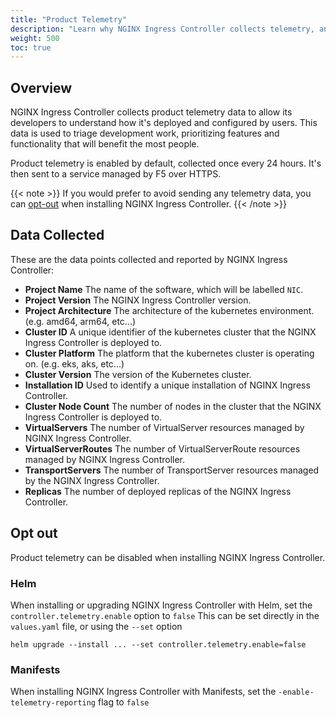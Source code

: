 ```yaml
---
title: "Product Telemetry"
description: "Learn why NGINX Ingress Controller collects telemetry, and understand how and what it gathers."
weight: 500
toc: true
---
```


## Overview

NGINX Ingress Controller collects product telemetry data to allow its developers to understand how it's deployed and configured by users.
This data is used to triage development work, prioritizing features and functionality that will benefit the most people.


Product telemetry is enabled by default, collected once every 24 hours. It's then sent to a service managed by F5 over HTTPS.

{{< note >}}
If you would prefer to avoid sending any telemetry data, you can [opt-out](#opt-out) when installing NGINX Ingress Controller.
{{< /note >}}

## Data Collected

These are the data points collected and reported by NGINX Ingress Controller:
- **Project Name** The name of the software, which will be labelled `NIC`.
- **Project Version** The NGINX Ingress Controller version.
- **Project Architecture** The architecture of the kubernetes environment. (e.g. amd64, arm64, etc...)
- **Cluster ID** A unique identifier of the kubernetes cluster that the NGINX Ingress Controller is deployed to.
- **Cluster Platform** The platform that the kubernetes cluster is operating on. (e.g. eks, aks,  etc...)
- **Cluster Version** The version of the Kubernetes cluster.
- **Installation ID** Used to identify a unique installation of NGINX Ingress Controller.
- **Cluster Node Count** The number of nodes in the cluster that the NGINX Ingress Controller is deployed to.
- **VirtualServers** The number of VirtualServer resources managed by NGINX Ingress Controller.
- **VirtualServerRoutes** The number of VirtualServerRoute resources managed by NGINX Ingress Controller.
- **TransportServers** The number of TransportServer resources managed by the NGINX Ingress Controller.
- **Replicas** The number of deployed replicas of the NGINX Ingress Controller.

## Opt out

Product telemetry can be disabled when installing NGINX Ingress Controller.

### Helm


When installing or upgrading NGINX Ingress Controller with Helm, set the `controller.telemetry.enable` option to `false`
This can be set directly in the `values.yaml` file, or using the `--set` option

```shell
helm upgrade --install ... --set controller.telemetry.enable=false
```

### Manifests

When installing NGINX Ingress Controller with Manifests, set the `-enable-telemetry-reporting` flag to `false`
